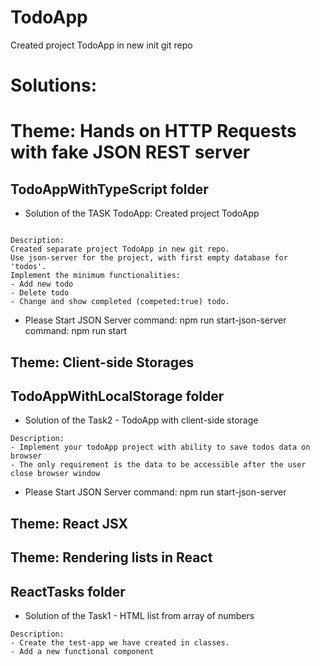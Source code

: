 # TodoApp
Created project TodoApp in new init git repo

# Solutions:

# Theme: Hands on HTTP Requests with fake JSON REST server
## TodoAppWithTypeScript folder


- Solution of the TASK TodoApp: Created project TodoApp
```

Description:
Created separate project TodoApp in new git repo. 
Use json-server for the project, with first empty database for 'todos'.
Implement the minimum functionalities:
- Add new todo
- Delete todo
- Change and show completed (competed:true) todo.

```
- Please Start JSON Server
command: npm run start-json-server
command: npm run start


## Theme: Client-side Storages
## TodoAppWithLocalStorage folder

- Solution of the Task2 - TodoApp with client-side storage

```
Description:
- Implement your todoApp project with ability to save todos data on browser
- The only requirement is the data to be accessible after the user close browser window
```

- Please Start JSON Server
command: npm run start-json-server

## Theme: React JSX
## Theme: Rendering lists in React
## ReactTasks folder

- Solution of the Task1 - HTML list from array of numbers

```
Description:
- Create the test-app we have created in classes.
- Add a new functional component 
```